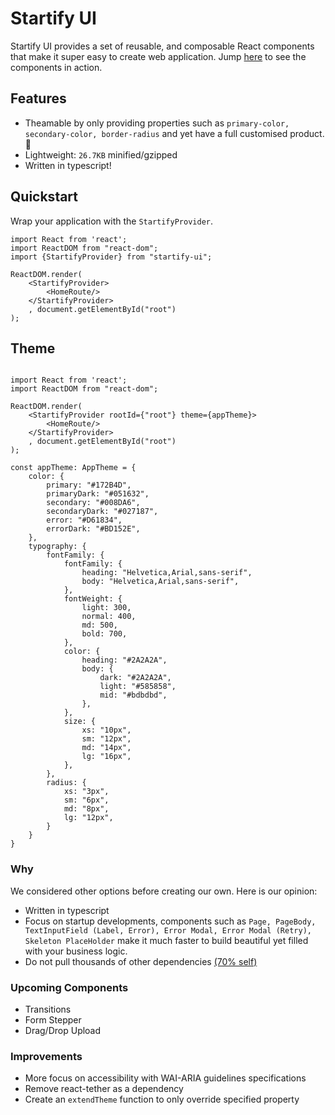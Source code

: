 # Startify UI

Startify UI provides a set of reusable, and composable React components that make it super easy to create web
application. Jump [here](https://ahpoi.github.io/startify-ui) to see the components in action.

## Features

- Theamable by only providing properties such as `primary-color, secondary-color, border-radius` and yet have a full
  customised product. 🚀
- Lightweight: `26.7KB` minified/gzipped
- Written in typescript!

## Quickstart

Wrap your application with the `StartifyProvider`.

```tsx
import React from 'react';
import ReactDOM from "react-dom";
import {StartifyProvider} from "startify-ui";

ReactDOM.render(
    <StartifyProvider>
        <HomeRoute/>
    </StartifyProvider>
    , document.getElementById("root")
);

```

## Theme

```tsx

import React from 'react';
import ReactDOM from "react-dom";

ReactDOM.render(
    <StartifyProvider rootId={"root"} theme={appTheme}>
        <HomeRoute/>
    </StartifyProvider>
    , document.getElementById("root")
);

const appTheme: AppTheme = {
    color: {
        primary: "#172B4D",
        primaryDark: "#051632",
        secondary: "#008DA6",
        secondaryDark: "#027187",
        error: "#D61834",
        errorDark: "#BD152E",
    },
    typography: {
        fontFamily: {
            fontFamily: {
                heading: "Helvetica,Arial,sans-serif",
                body: "Helvetica,Arial,sans-serif",
            },
            fontWeight: {
                light: 300,
                normal: 400,
                md: 500,
                bold: 700,
            },
            color: {
                heading: "#2A2A2A",
                body: {
                    dark: "#2A2A2A",
                    light: "#585858",
                    mid: "#bdbdbd",
                },
            },
            size: {
                xs: "10px",
                sm: "12px",
                md: "14px",
                lg: "16px",
            },
        },
        radius: {
            xs: "3px",
            sm: "6px",
            md: "8px",
            lg: "12px",
        }
    }
}
```

### Why

We considered other options before creating our own. Here is our opinion:

- Written in typescript
- Focus on startup developments, components such as `Page, PageBody, TextInputField (Label, Error), Error Modal, Error Modal (Retry),
  Skeleton PlaceHolder` make it much faster to build beautiful yet filled with your business
  logic.
- Do not pull thousands of other dependencies [(70% self)](https://bundlephobia.com/result?p=startify-ui)

### Upcoming Components

- Transitions
- Form Stepper
- Drag/Drop Upload

### Improvements

- More focus on accessibility with WAI-ARIA guidelines specifications
- Remove react-tether as a dependency
- Create an `extendTheme` function to only override specified property